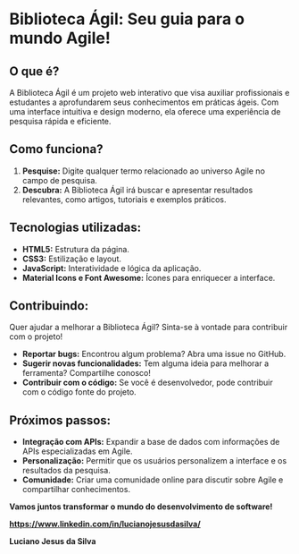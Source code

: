 # Biblioteca Ágil: Seu guia para o mundo Agile! 

## O que é?
A Biblioteca Ágil é um projeto web interativo que visa auxiliar profissionais e estudantes a aprofundarem seus conhecimentos em práticas ágeis. Com uma interface intuitiva e design moderno, ela oferece uma experiência de pesquisa rápida e eficiente.

## Como funciona?
1. **Pesquise:** Digite qualquer termo relacionado ao universo Agile no campo de pesquisa.
2. **Descubra:** A Biblioteca Ágil irá buscar e apresentar resultados relevantes, como artigos, tutoriais e exemplos práticos.

## Tecnologias utilizadas:
* **HTML5:** Estrutura da página.
* **CSS3:** Estilização e layout.
* **JavaScript:** Interatividade e lógica da aplicação.
* **Material Icons e Font Awesome:** Ícones para enriquecer a interface.

## Contribuindo:
Quer ajudar a melhorar a Biblioteca Ágil? Sinta-se à vontade para contribuir com o projeto! 
* **Reportar bugs:** Encontrou algum problema? Abra uma issue no GitHub.
* **Sugerir novas funcionalidades:** Tem alguma ideia para melhorar a ferramenta? Compartilhe conosco!
* **Contribuir com o código:** Se você é desenvolvedor, pode contribuir com o código fonte do projeto.

## Próximos passos:
* **Integração com APIs:** Expandir a base de dados com informações de APIs especializadas em Agile.
* **Personalização:** Permitir que os usuários personalizem a interface e os resultados da pesquisa.
* **Comunidade:** Criar uma comunidade online para discutir sobre Agile e compartilhar conhecimentos.

**Vamos juntos transformar o mundo do desenvolvimento de software!**

**https://www.linkedin.com/in/lucianojesusdasilva/**

**Luciano Jesus da Silva**

